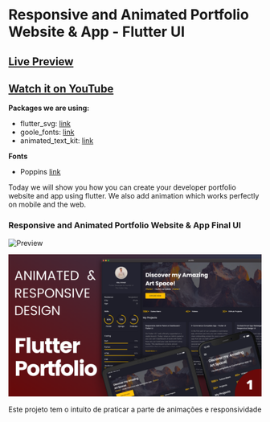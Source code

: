 # Responsive and Animated Portfolio Website & App - Flutter UI

## [Live Preview](https://abuanwar072.github.io/profile/#/)

## [Watch it on YouTube](https://youtu.be/G_ZIJseX6AU)

**Packages we are using:**

- flutter_svg: [link](https://pub.dev/packages/flutter_svg)
- goole_fonts: [link](https://pub.dev/packages/google_fonts)
- animated_text_kit: [link](https://pub.dev/packages/animated_text_kit)

**Fonts**

- Poppins [link](https://fonts.google.com/specimen/Poppins)

Today we will show you how you can create your developer portfolio website and app using flutter. We also add animation which works perfectly on mobile and the web. 

### Responsive and Animated Portfolio Website & App Final UI

![Preview](/gif.gif)

![App UI](/ui.png)

Este projeto tem o intuito de praticar a parte de animações e responsividade 